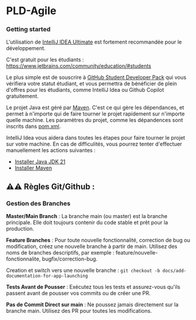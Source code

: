 # PLD-Agile

### Getting started

L'utilisation de [IntelliJ IDEA Ultimate](https://www.jetbrains.com/idea/) est fortement recommandée pour le développement.

C'est gratuit pour les étudiants : https://www.jetbrains.com/community/education/#students

Le plus simple est de souscrire à [GitHub Student Developer Pack](https://education.github.com/pack?utm_source=github+jetbrains)
qui vous vérifiera votre statut étudiant, et vous permettra de bénéficier de plein d'offres pour les étudiants, comme
IntelliJ Idea ou Github Copilot gratuitement.

Le projet Java est géré par [Maven](https://maven.apache.org/). C'est ce qui gère les dépendances, et permet
à n'importe qui de faire tourner le projet rapidement sur n'importe quelle machine. Les paramètres du projet, comme les dépandences
sont inscrits dans [pom.xml](./pom.xml).

IntelliJ Idea vous aidera dans toutes les étapes pour faire tourner le projet sur votre machine. En cas de difficulités,
vous pourrez tenter d'effectuer manuellement les actions suivantes :
- [Installer Java JDK 21](https://www.oracle.com/fr/java/technologies/downloads/)
- [Installer Maven](https://maven.apache.org/install.html)

## ⚠️⚠️  Règles Git/Github : 

### Gestion des Branches
**Master/Main Branch** : La branche main (ou master) est la branche principale. Elle doit toujours contenir du code stable et prêt pour la production.

**Feature Branches** : Pour toute nouvelle fonctionnalité, correction de bug ou modification, créez une nouvelle branche à partir de main. Utilisez des noms de branches descriptifs, par exemple : feature/nouvelle-fonctionnalite, bugfix/correction-bug.

Creation et switch vers une nouvelle branche : `git checkout -b docs/add-documentation-for-app-launching`

**️Tests Avant de Pousser** : Exécutez tous les tests et assurez-vous qu'ils passent avant de pousser vos commits ou de créer une PR.

**Pas de Commit Direct sur main** : Ne poussez jamais directement sur la branche main. Utilisez des PR pour toutes les modifications.
